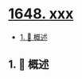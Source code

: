 # [1648. xxx](https://github.com/Tdahuyou/TNotes.leetcode/tree/main/notes/1648.%20xxx)

<!-- region:toc -->

- [1. 📝 概述](#1--概述)

<!-- endregion:toc -->

## 1. 📝 概述
